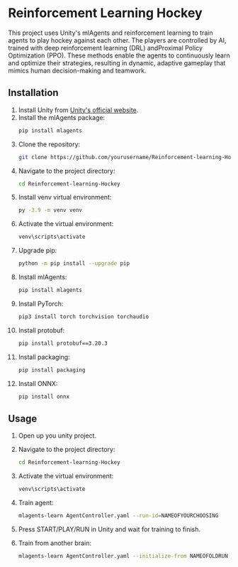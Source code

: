 # Reinforcement Learning Hockey

This project uses Unity's mlAgents and reinforcement learning to train agents to play hockey against each other.
The players are controlled by AI, trained with deep reinforcement learning (DRL) andProximal Policy Optimization (PPO). 
These methods enable the agents to continuously learn and optimize their strategies, resulting in dynamic, adaptive gameplay that mimics human decision-making and teamwork.


## Installation

1. Install Unity from [Unity's official website](https://unity.com/).
2. Install the mlAgents package:
    ```bash
    pip install mlagents
    ```
3. Clone the repository:
    ```bash
    git clone https://github.com/yourusername/Reinforcement-learning-Hockey.git
    ```
4. Navigate to the project directory:
    ```bash
    cd Reinforcement-learning-Hockey
    ```
5. Install venv virtual environment:
    ```bash
    py -3.9 -m venv venv
    ```
6. Activate the virtual environment:
    ```bash
    venv\scripts\activate
    ```
7. Upgrade pip:
    ```bash
    python -m pip install --upgrade pip
    ```
8. Install mlAgents:
    ```bash
    pip install mlagents
    ```
9. Install PyTorch:
    ```bash
    pip3 install torch torchvision torchaudio
    ```
10. Install protobuf:
    ```bash
    pip install protobuf==3.20.3
    ```
11. Install packaging:
    ```bash
    pip install packaging
    ```
12. Install ONNX:
    ```bash
    pip install onnx
    ```

## Usage

1. Open up you unity project.

2. Navigate to the project directory:
    ```bash
    cd Reinforcement-learning-Hockey
    ```
3. Activate the virtual environment:
    ```bash
    venv\scripts\activate
    ```
4. Train agent:
    ```bash
    mlagents-learn AgentController.yaml --run-id=NAMEOFYOURCHOOSING
    ```
5. Press START/PLAY/RUN in Unity and wait for training to finish.

6. Train from another brain:
    ```bash
    mlagents-learn AgentController.yaml --initialize-from NAMEOFOLDRUN --run-id=NAMEOFYOURCHOOSING
    ```

